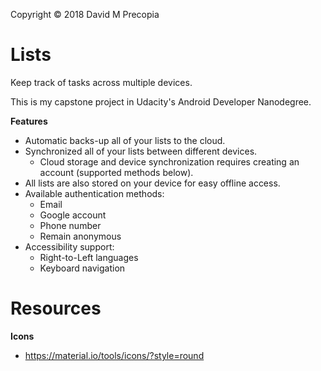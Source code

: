 Copyright &copy; 2018 David M Precopia

# Lists

Keep track of tasks across multiple devices.

This is my capstone project in Udacity's Android Developer Nanodegree.

**Features**

- Automatic backs-up all of your lists to the cloud.
- Synchronized all of your lists between different devices.
  - Cloud storage and device synchronization requires creating an account (supported methods below).
- All lists are also stored on your device for easy offline access.
- Available authentication methods:
  - Email
  - Google account
  - Phone number
  - Remain anonymous
- Accessibility support:
  - Right-to-Left languages
  - Keyboard navigation

# Resources

**Icons**

- https://material.io/tools/icons/?style=round
